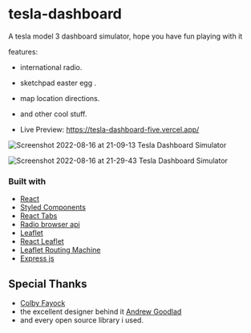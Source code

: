 # tesla-dashboard
A tesla model 3 dashboard simulator, hope you have fun playing with it

features: 
- international radio.
- sketchpad easter egg .
- map location directions.
- and other cool stuff.


- Live Preview: https://tesla-dashboard-five.vercel.app/

![Screenshot 2022-08-16 at 21-09-13 Tesla Dashboard Simulator](https://user-images.githubusercontent.com/53101939/184975749-acd95e76-206f-44f0-8863-bef4619eb43e.png)

![Screenshot 2022-08-16 at 21-29-43 Tesla Dashboard Simulator](https://user-images.githubusercontent.com/53101939/184979164-7a518bea-8735-4db0-90b5-ec10809274de.png)



### Built with

-   [React](https://reactjs.org/)
-   [Styled Components](https://styled-components.com/)
-   [React Tabs](https://github.com/reactjs/react-tabs)
-   [Radio browser api](https://github.com/ivandotv/radio-browser-api)
-   [Leaflet](https://leafletjs.com/)
-   [React Leaflet](https://react-leaflet.js.org/)
-   [Leaflet Routing Machine](https://www.liedman.net/leaflet-routing-machine/#:~:text=Leaflet%20Routing%20Machine%20is%20an,the%20user%20interface%20and%20interactions.)
-   [Express js](https://expressjs.com/)

## Special Thanks
-  [Colby Fayock](https://github.com/colbyfayock/50-projects-for-react-and-the-static-web/tree/master/Clones#tesla-touchscreen)
-  the excellent designer behind it [Andrew Goodlad](https://twitter.com/Ichorus)
-  and every open source library i used.


